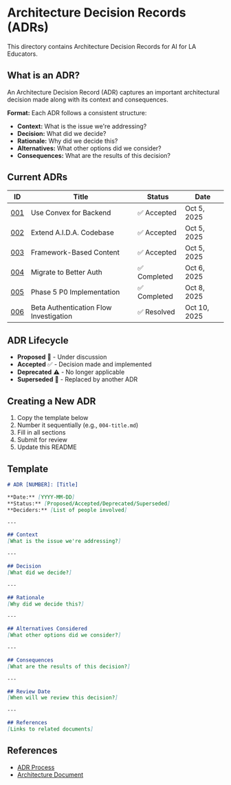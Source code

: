 # Architecture Decision Records (ADRs)

This directory contains Architecture Decision Records for AI for LA Educators.

## What is an ADR?

An Architecture Decision Record (ADR) captures an important architectural decision made along with its context and consequences.

**Format:** Each ADR follows a consistent structure:
- **Context:** What is the issue we're addressing?
- **Decision:** What did we decide?
- **Rationale:** Why did we decide this?
- **Alternatives:** What other options did we consider?
- **Consequences:** What are the results of this decision?

## Current ADRs

| ID | Title | Status | Date |
|----|-------|--------|------|
| [001](001-use-convex-backend.md) | Use Convex for Backend | ✅ Accepted | Oct 5, 2025 |
| [002](002-extend-aida-codebase.md) | Extend A.I.D.A. Codebase | ✅ Accepted | Oct 5, 2025 |
| [003](003-framework-based-content.md) | Framework-Based Content | ✅ Accepted | Oct 5, 2025 |
| [004](004-migrate-to-better-auth.md) | Migrate to Better Auth | ✅ Completed | Oct 6, 2025 |
| [005](005-phase5-p0-implementation.md) | Phase 5 P0 Implementation | ✅ Completed | Oct 8, 2025 |
| [006](006-beta-auth-investigation.md) | Beta Authentication Flow Investigation | ✅ Resolved | Oct 10, 2025 |

## ADR Lifecycle

- **Proposed** 🔄 - Under discussion
- **Accepted** ✅ - Decision made and implemented
- **Deprecated** ⚠️ - No longer applicable
- **Superseded** 🔁 - Replaced by another ADR

## Creating a New ADR

1. Copy the template below
2. Number it sequentially (e.g., `004-title.md`)
3. Fill in all sections
4. Submit for review
5. Update this README

## Template

```markdown
# ADR [NUMBER]: [Title]

**Date:** [YYYY-MM-DD]  
**Status:** [Proposed/Accepted/Deprecated/Superseded]  
**Deciders:** [List of people involved]

---

## Context
[What is the issue we're addressing?]

---

## Decision
[What did we decide?]

---

## Rationale
[Why did we decide this?]

---

## Alternatives Considered
[What other options did we consider?]

---

## Consequences
[What are the results of this decision?]

---

## Review Date
[When will we review this decision?]

---

## References
[Links to related documents]
```

## References

- [ADR Process](https://adr.github.io/)
- [Architecture Document](../../ARCHITECTURE.md)

